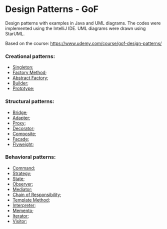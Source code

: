 # Design Patterns - GoF
Design patterns with examples in Java and UML diagrams. The codes were implemented using the IntelliJ IDE. UML diagrams were drawn using StarUML.

Based on the course: https://www.udemy.com/course/gof-design-patterns/

###  Creational patterns:

- [Singleton](https://github.com/CamiloJr/design-patterns-gof/tree/main/singleton);
- [Factory Method](https://github.com/CamiloJr/design-patterns-gof/tree/main/factory-method);
- [Abstract Factory](https://github.com/CamiloJr/design-patterns-gof/tree/main/abstract-factory);
- [Builder](https://github.com/CamiloJr/design-patterns-gof/tree/main/builder);
- [Protptype](https://github.com/CamiloJr/design-patterns-gof/tree/main/prototype);

###  Structural patterns:

- [Bridge](https://github.com/CamiloJr/design-patterns-gof/tree/main/bridge);
- [Adapter](https://github.com/CamiloJr/design-patterns-gof/tree/main/adapter);
- [Proxy](https://github.com/CamiloJr/design-patterns-gof/tree/main/proxy);
- [Decorator](https://github.com/CamiloJr/design-patterns-gof/tree/main/decorator);
- [Composite](https://github.com/CamiloJr/design-patterns-gof/tree/main/composite);
- [Facade](https://github.com/CamiloJr/design-patterns-gof/tree/main/facade);
- [Flyweight](https://github.com/CamiloJr/design-patterns-gof/tree/main/flyweight);

### Behavioral patterns:

- [Command](https://github.com/CamiloJr/design-patterns-gof/tree/main/command);
- [Strategy](https://github.com/CamiloJr/design-patterns-gof/tree/main/strategy);
- [State](https://github.com/CamiloJr/design-patterns-gof/tree/main/state);
- [Observer](https://github.com/CamiloJr/design-patterns-gof/tree/main/observer);
- [Mediator](https://github.com/CamiloJr/design-patterns-gof/tree/main/mediator);
- [Chain of Responsibility](https://github.com/CamiloJr/design-patterns-gof/tree/main/chain-of-responsibility);
- [Template Method](https://github.com/CamiloJr/design-patterns-gof/tree/main/template-method);
- [Interpreter](https://github.com/CamiloJr/design-patterns-gof/tree/main/interpreter);
- [Memento](https://github.com/CamiloJr/design-patterns-gof/tree/main/memento);
- [Iterator](https://github.com/CamiloJr/design-patterns-gof/tree/main/iterator);
- [Visitor](https://github.com/CamiloJr/design-patterns-gof/tree/main/visitor);